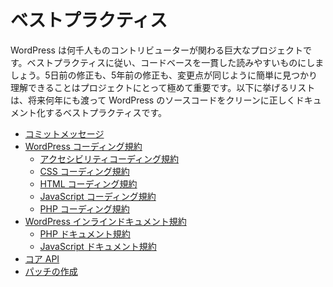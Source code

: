 <!--
# Best Practices
-->

# ベストプラクティス

<!--
WordPress is a big project with thousands of contributors. It’s important that best practices are followed so that the codebase is consistent and readable, and changes are easy to find and read, whether the code is five days old or five years old. What follows are a series of best practices to help keep WordPress code clean and well documented for years to come.
-->

WordPress は何千人ものコントリビューターが関わる巨大なプロジェクトです。ベストプラクティスに従い、コードベースを一貫した読みやすいものにしましょう。5日前の修正も、5年前の修正も、変更点が同じように簡単に見つかり理解できることはプロジェクトにとって極めて重要です。以下に挙げるリストは、将来何年にも渡って WordPress のソースコードをクリーンに正しくドキュメント化するベストプラクティスです。

<!--
*   [Commit Messages](https://make.wordpress.org/core/handbook/best-practices/commit-messages/)
*   [WordPress Coding Standards](https://developer.wordpress.org/coding-standards/wordpress-coding-standards/)
    *   [Accessibility Coding Standards](https://developer.wordpress.org/coding-standards/wordpress-coding-standards/accessibility/)
    *   [CSS Coding Standards](https://developer.wordpress.org/coding-standards/wordpress-coding-standards/css/)
    *   [HTML Coding Standards](https://developer.wordpress.org/coding-standards/wordpress-coding-standards/html/)
    *   [JavaScript Coding Standards](https://developer.wordpress.org/coding-standards/wordpress-coding-standards/javascript/)
    *   [PHP Coding Standards](https://developer.wordpress.org/coding-standards/wordpress-coding-standards/php/)
*   [Inline Documentation Standards](https://developer.wordpress.org/coding-standards/inline-documentation-standards/)
    *   [PHP Documentation Standards](https://developer.wordpress.org/coding-standards/inline-documentation-standards/php/)
    *   [JavaScript Documentation Standards](https://developer.wordpress.org/coding-standards/inline-documentation-standards/javascript/)
*   [Core APIs](https://make.wordpress.org/core/handbook/best-practices/core-apis/)
*   [Writing Patches](https://make.wordpress.org/core/handbook/best-practices/writing-patches/)
-->

*   [コミットメッセージ](https://make.wordpress.org/core/handbook/best-practices/commit-messages/)
*   [WordPress コーディング規約](https://ja.wordpress.org/team/handbook/coding-standards/wordpress-coding-standards/)
    *   [アクセシビリティコーディング規約](https://ja.wordpress.org/team/handbook/coding-standards/wordpress-coding-standards/accessibility/)
    *   [CSS コーディング規約](https://ja.wordpress.org/team/handbook/coding-standards/wordpress-coding-standards/css/)
    *   [HTML コーディング規約](https://ja.wordpress.org/team/handbook/coding-standards/wordpress-coding-standards/html/)
    *   [JavaScript コーディング規約](https://ja.wordpress.org/team/handbook/coding-standards/wordpress-coding-standards/javascript/)
    *   [PHP コーディング規約](https://ja.wordpress.org/team/handbook/coding-standards/wordpress-coding-standards/php/)
*   [WordPress インラインドキュメント規約](https://ja.wordpress.org/team/handbook/coding-standards/inline-documentation-standards/)
    *   [PHP ドキュメント規約](https://ja.wordpress.org/team/handbook/coding-standards/inline-documentation-standards/php/)
    *   [JavaScript ドキュメント規約](https://ja.wordpress.org/team/handbook/coding-standards/inline-documentation-standards/javascript/)
*   [コア API](https://make.wordpress.org/core/handbook/best-practices/core-apis/)
*   [パッチの作成](https://make.wordpress.org/core/handbook/best-practices/writing-patches/)
